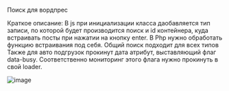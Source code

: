 Поиск для вордпрес

Краткое описание:
В js при инициализации класса даобавляется тип записи, по которой будет производится поиск и id контейнера, куда встраивать посты при нажатии на кнопку enter.
В Php нужно обработать функцию встраивания под себя. Общий поиск подходит для всех типов
Также для авто подгрузок прокинут дата атрибут, выставляющий флаг data-busy. Соответственно мониторинг этого флага нужно прокинуть в свой loader.

![image](https://github.com/user-attachments/assets/af3bc9a5-6afa-45a4-91d1-efc91c2e1035)
